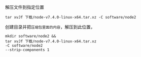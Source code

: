 解压文件到指定位置
```
tar xvJf 下载/node-v7.4.0-linux-x64.tar.xz -C software/node2
```
创建目录并把`压缩包里面的内容`，解压到此位置，
```
mkdir software/node2 && 
tar xvJf 下载/node-v7.4.0-linux-x64.tar.xz 
-C software/node2 
--strip-components 1
```
